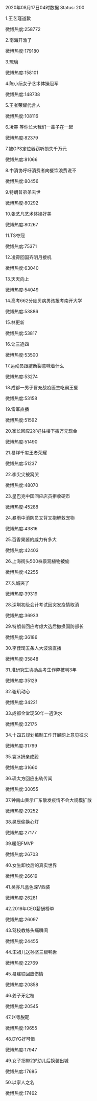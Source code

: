 2020年08月17日04时数据
Status: 200

1.王艺瑾道歉

微博热度:258772

2.南海开渔了

微博热度:179180

3.琉璃

微博热度:158101

4.陈小纭女子艺术体操冠军

微博热度:148738

5.王者荣耀代言人

微博热度:108116

6.凌霄 等你长大我们一辈子在一起

微博热度:82379

7.被GPS定位器窃听损失千万元

微博热度:81066

8.中消协呼吁消费者向餐饮浪费说不

微博热度:80456

9.特朗普弟弟去世

微博热度:80292

10.张艺凡艺术体操好美

微博热度:80267

11.TS夺冠

微博热度:75371

12.凌霄回国齐明月接机

微博热度:63040

13.天天向上

微博热度:54049

14.高考662分庞贝病男孩报考南开大学

微博热度:53886

15.林更新

微博热度:53817

16.让三追四

微博热度:53500

17.运动员跟腱断裂意味着什么

微博热度:53274

18.成都一男子冒充战疫医生吃霸王餐

微博热度:53158

19.雷军直播

微博热度:51592

20.家长回应2岁娃往楼下撒万元现金

微博热度:51490

21.易烊千玺王者荣耀

微博热度:51237

22.李尖尖被窝哭

微博热度:48070

23.星巴克中国回应店员拒收硬币

微博热度:45288

24.暴雨中消防员又背又抱解救宠物

微博热度:43816

25.百香果酱的威力有多大

微博热度:42403

26.上海街头500株景观植物被偷

微博热度:42255

27.久诚哭了

微博热度:39319

28.深圳初级会计考试因突发疫情取消

微博热度:36933

29.特朗普回应考虑大选后撤换国防部长

微博热度:36186

30.李佳琦五条人大波浪直播

微博热度:35848

31.准研究生协助高考生作弊被判3年

微博热度:35129

32.璇玑动心

微博热度:34221

33.成都金堂现50年一遇洪水

微博热度:32175

34.十四五规划编制工作开展网上意见征求

微博热度:31799

35.袁冰妍亲成毅

微博热度:31660

36.瑛太方回应出轨传闻

微博热度:30055

37.钟南山表示广东散发疫情不会大规模扩散

微博热度:29252

38.昊辰偷换心灯

微博热度:27177

39.暖阳FMVP

微博热度:26703

40.女生卸妆后的真实世界

微博热度:26619

41.吴亦凡蓝色深V西装

微博热度:26281

42.2019年CEO薪酬榜单

微博热度:26097

43.驾校教练头痛瞬间

微博热度:24455

44.宋祖儿送孙坚三根鸭舌

微博热度:22769

45.易建联回应伤情

微博热度:20858

46.姜子牙定档

微博热度:20545

47.赵粤脱靶

微博热度:19655

48.DYG好可惜

微博热度:17947

49.女子拐带2岁幼儿后换装出城

微博热度:17685

50.以家人之名

微博热度:17462

